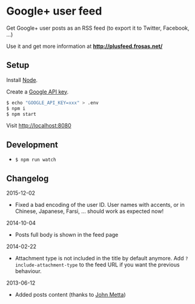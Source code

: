 # Google+ user feed

Get Google+ user posts as an RSS feed (to export it to Twitter, Facebook, ...)

Use it and get more information at **http://plusfeed.frosas.net/**

## Setup

Install [Node](http://nodejs.org/).

Create a [Google API key](https://developers.google.com/+/api/oauth).

```bash
$ echo "GOOGLE_API_KEY=xxx" > .env
$ npm i
$ npm start
```

Visit [http://localhost:8080](http://localhost:8080)

## Development

- `$ npm run watch`

## Changelog

2015-12-02

- Fixed a bad encoding of the user ID. User names with accents, or in Chinese, Japanese, Farsi, ... should work as expected now!

2014-10-04

- Posts full body is shown in the feed page

2014-02-22

- Attachment type is not included in the title by default anymore. Add `?include-attachment-type`
  to the feed URL if you want the previous behaviour.

2013-06-12

- Added posts content (thanks to [John Metta](https://github.com/johnmetta))
